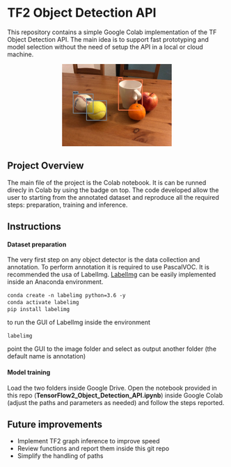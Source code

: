 [image1]: /images/ground_truth.jpg "Facial Keypoint Detection"

# TF2 Object Detection API

This repository contains a simple Google Colab implementation of the TF Object Detection API. The main idea is to support fast prototyping and model selection without the need of setup the API in a local or cloud machine.

<p align="center">
  <img src="./images/ground_truth.jpg" width=50% height=50% />
</p>


## Project Overview

The main file of the project is the Colab notebook. It is can be runned direcly in Colab by using the badge on top. The code developed allow the user to starting from the annotated dataset and reproduce all the required steps: preparation, training and inference.

## Instructions

#### Dataset preparation
The very first step on any object detector is the data collection and annotation. To perform annotation it is required to use PascalVOC. It is recommended the usa of LabelImg.
[LabelImg](https://github.com/tzutalin/labelImg) can be easily implemented inside an Anaconda environment.  

```
conda create -n labelimg python=3.6 -y
conda activate labelimg
pip install labelimg
```

to run the GUI of LabelImg inside the environment

```
labelimg
```

point the GUI to the image folder and select as output another folder (the default name is annotation)

#### Model training
Load the two folders inside Google Drive. Open the notebook provided in this repo (__TensorFlow2_Object_Detection_API.ipynb__) inside Google Colab (adjust the paths and parameters as needed) and follow the steps reported.


## Future improvements

- Implement TF2 graph inference to improve speed
- Review functions and report them inside this git repo
- Simplify the handling of paths

